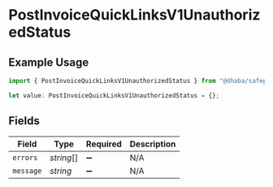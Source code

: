 # PostInvoiceQuickLinksV1UnauthorizedStatus

## Example Usage

```typescript
import { PostInvoiceQuickLinksV1UnauthorizedStatus } from "@dhaba/safepay-ts/models/operations";

let value: PostInvoiceQuickLinksV1UnauthorizedStatus = {};
```

## Fields

| Field              | Type               | Required           | Description        |
| ------------------ | ------------------ | ------------------ | ------------------ |
| `errors`           | *string*[]         | :heavy_minus_sign: | N/A                |
| `message`          | *string*           | :heavy_minus_sign: | N/A                |